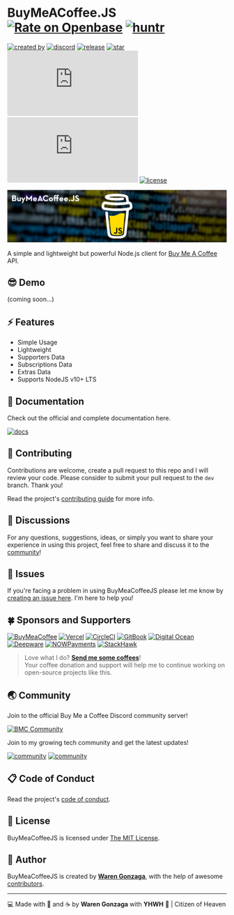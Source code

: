 # BuyMeACoffee.JS [![Rate on Openbase](https://badges.openbase.io/js/rating/buymeacoffee.js.svg)](https://openbase.io/js/buymeacoffee.js?utm_source=embedded&utm_medium=badge&utm_campaign=rate-badge) [![huntr](https://cdn.huntr.dev/huntr_security_badge_mono.svg)](https://huntr.dev)

[![created by](https://img.shields.io/badge/created%20by-Waren%20Gonzaga-blue.svg?longCache=true&style=flat-square)](https://github.com/warengonzaga) [![discord](https://img.shields.io/discord/659684980137656340?color=%235865F2&label=discord&logo=discord&logoColor=white&style=flat-square)](https://wrngnz.ga/discord) [![release](https://img.shields.io/github/release/warengonzaga/buymeacoffee.js.svg?style=flat-square)](https://github.com/warengonzaga/buymeacoffee.js/releases) [![star](https://img.shields.io/github/stars/warengonzaga/buymeacoffee.js.svg?style=flat-square)](https://github.com/warengonzaga/buymeacoffee.js/stargazers) ![size](https://img.shields.io/github/size/warengonzaga/buymeacoffee.js/dist/index.js?color=green&style=flat-square) ![npm downloads](https://img.shields.io/npm/dm/buymeacoffee.js?color=red&style=flat-square) [![license](https://img.shields.io/github/license/warengonzaga/buymeacoffee.js.svg?style=flat-square)](https://github.com/warengonzaga/buymeacoffee.js/blob/main/LICENSE)

![repo banner](.github/img/buymeacoffeejs-github-banner.jpg)

A simple and lightweight but powerful Node.js client for [Buy Me A Coffee](https://buymeacoff.ee/?via=WarenGonzaga) API.

## 😎 Demo

(coming soon...)

## ⚡ Features

- Simple Usage
- Lightweight
- Supporters Data
- Subscriptions Data
- Extras Data
- Supports NodeJS v10+ LTS

## 📖 Documentation

Check out the official and complete documentation here.

[![docs](https://img.shields.io/badge/docs-docs.warengonzaga.com/buymeacoffeejs-blue.svg?longCache=true&style=for-the-badge)](https://docs.warengonzaga.com/buymeacoffeejs)

## 🎯 Contributing

Contributions are welcome, create a pull request to this repo and I will review your code. Please consider to submit your pull request to the ```dev``` branch. Thank you!

Read the project's [contributing guide](./CONTRIBUTING.md) for more info.

## 💬 Discussions

For any questions, suggestions, ideas, or simply you want to share your experience in using this project, feel free to share and discuss it to the [community](https://github.com/warengonzaga/suspend-wp/discussions)!

## 🐛 Issues

If you're facing a problem in using BuyMeaCoffeeJS please let me know by [creating an issue here](https://github.com/warengonzaga/suspend-wp/issues/new). I'm here to help you!

## 🍀 Sponsors and Supporters

[![BuyMeaCoffee](https://wrngnz.ga/badge-buymeacoffee)](https://buymeacoff.ee/warengonzaga) [![Vercel](https://wrngnz.ga/badge-vercel)](https://vercel.com) [![CircleCI](https://wrngnz.ga/badge-circleci)](https://vercel.com) [![GitBook](https://wrngnz.ga/badge-gitbook)](https://gitbook.io) [![Digital Ocean](https://wrngnz.ga/badge-digitalocean)](https://digitalocean.com) [![Deepware](https://wrngnz.ga/badge-deepware)](https://deepware.ai/) [![NOWPayments](https://wrngnz.ga/badge-nowpayments)](https://nowpayments.io) [![StackHawk](https://img.shields.io/badge/Stackhawk-%2300CBC6.svg?&style=for-the-badge&logoColor=white)](https://stackhawk.com)

<!-- markdownlint-disable MD033 -->
> Love what I do? **[Send me some coffees](https://buymeacoff.ee/wareneutron)**!<br/>
> Your coffee donation and support will help me to continue working on open-source projects like this.
<!-- markdownlint-disable MD033 -->

## 🌏 Community

Join to the official Buy Me a Coffee Discord community server!

[![BMC Community](https://discordapp.com/api/guilds/750619856130539572/widget.png?style=banner3)](https://discord.gg/GFBQvyEJ98)

Join to my growing tech community and get the latest updates!

[![community](https://discordapp.com/api/guilds/659684980137656340/widget.png?style=banner2)](https://wrngnz.ga/discord) [![community](https://discordapp.com/api/guilds/694612151444439081/widget.png?style=banner2)](https://wareneutron.com/discord)

## 📋 Code of Conduct

Read the project's [code of conduct](./code_of_conduct.md).

## 📃 License

BuyMeaCoffeeJS is licensed under [The MIT License](https://opensource.org/licenses/MIT).

## 📝 Author

BuyMeaCoffeeJS is created by **[Waren Gonzaga](https://github.com/warengonzaga)**, with the help of awesome [contributors](https://github.com/warengonzaga/emily.css/graphs/contributors).

---

💻 Made with 💖 and ☕ by **Waren Gonzaga** with **YHWH** 🙏 | Citizen of Heaven

[personal website]: https://warengonzaga.com
[business website]: https://wgcompanyhq.com
[biolink]: https://bio.link/warengonzaga
[facebook]: https://facebook.com/warengonzagaofficial
[twitter]: https://twitter.com/warengonzaga
[instagram]: https://instagram.com/warengonzagaofficial
[youtube]: https://youtube.com/warengonzaga
